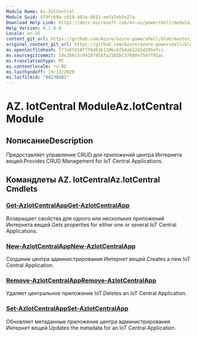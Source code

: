 ```yaml
---
Module Name: Az.IotCentral
Module Guid: df9fc69a-c019-403a-9013-eefa7eb5e27a
Download Help Link: https://docs.microsoft.com/en-us/powershell/module/az.iotcentral
Help Version: 0.1.0.0
Locale: en-US
content_git_url: https://github.com/Azure/azure-powershell/blob/master/src/IotCentral/IotCentral/help/Az.IotCentral.md
original_content_git_url: https://github.com/Azure/azure-powershell/blob/master/src/IotCentral/IotCentral/help/Az.IotCentral.md
ms.openlocfilehash: 577e8f418ff74d83b110bcbfb4ab12d1d295efcc
ms.sourcegitcommit: 1de2b6c3c99197958fa2101bc37680e7507f91ac
ms.translationtype: MT
ms.contentlocale: ru-RU
ms.lasthandoff: 10/13/2020
ms.locfileid: "94236681"
---
```

# <span data-ttu-id="e2f9a-101">AZ. IotCentral Module</span><span class="sxs-lookup"><span data-stu-id="e2f9a-101">Az.IotCentral Module</span></span>
## <span data-ttu-id="e2f9a-102">Nописание</span><span class="sxs-lookup"><span data-stu-id="e2f9a-102">Description</span></span>
<span data-ttu-id="e2f9a-103">Предоставляет управление CRUD для приложений центра Интернета вещей.</span><span class="sxs-lookup"><span data-stu-id="e2f9a-103">Provides CRUD Management for IoT Central Applications.</span></span>

## <span data-ttu-id="e2f9a-104">Командлеты AZ. IotCentral</span><span class="sxs-lookup"><span data-stu-id="e2f9a-104">Az.IotCentral Cmdlets</span></span>
### [<span data-ttu-id="e2f9a-105">Get-AzIotCentralApp</span><span class="sxs-lookup"><span data-stu-id="e2f9a-105">Get-AzIotCentralApp</span></span>](Get-AzIotCentralApp.md)
<span data-ttu-id="e2f9a-106">Возвращает свойства для одного или нескольких приложений Интернета вещей.</span><span class="sxs-lookup"><span data-stu-id="e2f9a-106">Gets properties for either one or several IoT Central Applications.</span></span>

### [<span data-ttu-id="e2f9a-107">New-AzIotCentralApp</span><span class="sxs-lookup"><span data-stu-id="e2f9a-107">New-AzIotCentralApp</span></span>](New-AzIotCentralApp.md)
<span data-ttu-id="e2f9a-108">Создание центра администрирования Интернет вещей.</span><span class="sxs-lookup"><span data-stu-id="e2f9a-108">Creates a new IoT Central Application.</span></span>

### [<span data-ttu-id="e2f9a-109">Remove-AzIotCentralApp</span><span class="sxs-lookup"><span data-stu-id="e2f9a-109">Remove-AzIotCentralApp</span></span>](Remove-AzIotCentralApp.md)
<span data-ttu-id="e2f9a-110">Удаляет центральное приложение IoT.</span><span class="sxs-lookup"><span data-stu-id="e2f9a-110">Deletes an IoT Central Application.</span></span>

### [<span data-ttu-id="e2f9a-111">Set-AzIotCentralApp</span><span class="sxs-lookup"><span data-stu-id="e2f9a-111">Set-AzIotCentralApp</span></span>](Set-AzIotCentralApp.md)
<span data-ttu-id="e2f9a-112">Обновляет метаданные приложения центра администрирования Интернет вещей.</span><span class="sxs-lookup"><span data-stu-id="e2f9a-112">Updates the metadata for an IoT Central Application.</span></span>

